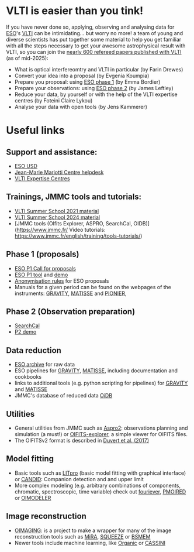 # VLTI is easier than you tink!

If you have never done so, applying, observing and analysing data for [ESO](www.eso.org)'s [VLTI](https://www.eso.org/sci/facilities/paranal/telescopes/vlti.html) can be intimidating... but worry no more! a team of young and diverse scientists has put together some material to help you get familiar with all the steps necessary to get your awesome astrophysical result with VLTI, so you can join the [nearly 600 refereed papers published with VLTI](https://telbib.eso.org/?boolany=or&boolaut=or&boolti=or&yearto=2025&boolins=or&telescope%5B%5D=%22VLTI%22&booltel=or&boolsite=or&search=Search) (as of mid-2025):

- What is optical interfereomtry and VLTI in particular (by Farin Drewes)
- Convert your idea into a proposal (by Evgenia Koumpia)
- Prepare you proposal: using [ESO phase 1](https://www.eso.org/sci/observing/phase1.html) (by Emma Bordier)
- Prepare your observations: using [ESO phase 2](https://www.eso.org/sci/observing/phase2.html) (by James Leftley)
- Reduce your data, by yourself or with the help of the VLTI expertise centres (by Foteini Claire Lykou)
- Analyse your data with open tools (by Jens Kammerer)

# Useful links

## Support and assistance:
- [ESO USD](https://support.eso.org/en-GB)
- [Jean-Marie Mariotti Centre helpdesk](https://www.jmmc.fr/english/user-support/expertise-center/)
- [VLTI Expertise Centres](https://european-interferometry.eu/vlti-expertise-centers/)

## Trainings, JMMC tools and tutorials:
- [VLTI Summer School 2021 material](https://www.jmmc.fr/schools/vltischool2021/)
- [VLTI Summer School 2024 material](https://zenodo.org/communities/vltischool2024/records?q=&l=list&p=1&s=10&sort=newest)
- [JMMC tools (OIfits Explorer, ASPRO, SearchCal, OIDB)](https://www.jmmc.fr/
Video tutorials: https://www.jmmc.fr/english/training/tools-tutorials/)

## Phase 1 (proposals)
- [ESO P1 Call for proposals](https://www.eso.org/sci/observing/phase1/proposals.html)
- [ESO P1 tool](https://www.eso.org/p1/) and [demo](https://www.eso.org/p1demo/)
- [Anonymisation rules](https://www.eso.org/sci/observing/phase1/dual-anonymous-guidelines.html) for ESO proposals
- Manuals for a given period can be found on the webpages of the instruments: [GRAVITY](https://www.eso.org/sci/facilities/paranal/instruments/gravity/doc.html), [MATISSE](https://www.eso.org/sci/facilities/paranal/instruments/matisse/doc.html) and [PIONIER](https://www.eso.org/sci/facilities/paranal/instruments/pionier/doc.html),

## Phase 2 (Observation preparation)
- [SearchCal](https://www.jmmc.fr/english/tools/proposal-preparation/search-cal/)
- [P2 demo](https://www.eso.org/p2demo)

## Data reduction
- [ESO archive](https://archive.eso.org/eso/eso_archive_main.html) for raw data
- ESO pipelines for [GRAVITY](https://www.eso.org/sci/software/pipelines/gravity/), [MATISSE](https://www.eso.org/sci/software/pipelines/matisse/), including documentation and cookbooks
- links to additional tools (e.g. python scripting for pipelines) for [GRAVITY](https://www.eso.org/sci/facilities/paranal/instruments/gravity/tools.html) and [MATISSE](https://www.eso.org/sci/facilities/paranal/instruments/matisse/tools.html)
- JMMC's database of reduced data [OiDB](https://www.jmmc.fr/english/tools/data-bases/oidb/)

## Utilities
- General utilities from JMMC such as [Aspro2](https://www.jmmc.fr/~betaswmgr/Aspro2/): observations planning and simulation (a must!) or [OIFITS-explorer](https://www.jmmc.fr/english/tools/data-analysis/oifits-explorer/), a simple viewer for OIFITS files.
- The OIFITSv2 format is described in [Duvert et al. (2017)](https://ui.adsabs.harvard.edu/abs/2017A%26A...597A...8D/abstract)

## Model fitting
- Basic tools such as [LITpro](https://www.jmmc.fr/apps/public/LITpro/) (basic model fitting with graphical interface) or [CANDID](https://github.com/amerand/CANDID): Companion detection and and upper limit
- More complex modeling (e.g. arbitrary combinations of components, chromatic, spectroscopic, time variable) check out [fouriever](https://github.com/kammerje/fouriever), [PMOIRED](https://github.com/amerand/PMOIRED) or [OIMODELER](https://github.com/oimodeler/oimodeler)

## Image reconstruction
- [OIMAGING](https://www.jmmc.fr/english/tools/data-analysis/oimaging/): is a project to make a wrapper for many of the image reconstruction tools such as  [MiRA](https://github.com/emmt/MiRA), [SQUEEZE](https://github.com/fabienbaron/squeeze) or [BSMEM](https://www.astro.phy.cam.ac.uk/research/ResearchFacilities/software-for-astrophyiscs/bsmem)
- Newer tools include machine learning, like [Organic](https://github.com/DePrinsT/organic) or [CASSINI](https://github.com/cosmosz5/CASSINI)
